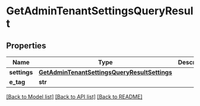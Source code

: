 # GetAdminTenantSettingsQueryResult


## Properties
Name | Type | Description | Notes
------------ | ------------- | ------------- | -------------
**settings** | [**GetAdminTenantSettingsQueryResultSettings**](GetAdminTenantSettingsQueryResultSettings.md) |  | 
**e_tag** | **str** |  | [optional] 

[[Back to Model list]](../README.md#documentation-for-models) [[Back to API list]](../README.md#documentation-for-api-endpoints) [[Back to README]](../README.md)


